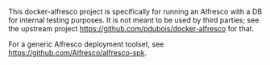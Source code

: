 
This docker-alfresco project is specifically for running an Alfresco with a DB
for internal testing purposes. It is not meant to be used by third parties;
see the upstream project https://github.com/pdubois/docker-alfresco for that.

For a generic Alfresco deployment toolset, see https://github.com/Alfresco/alfresco-spk.
